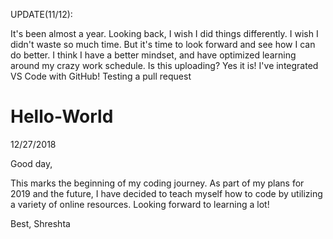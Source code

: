 UPDATE(11/12):

It's been almost a year. Looking back, I wish I did things differently. I wish I didn't waste so much time. But it's time to look forward and see how I can do better. I think I have a better mindset, and have optimized learning around my crazy work schedule. Is this uploading? Yes it is! I've integrated VS Code with GitHub! Testing a pull request


# Hello-World

12/27/2018

Good day,

This marks the beginning of my coding journey. As part of my plans for 2019 and the future, I have decided to teach myself how to code by utilizing a variety of online resources. Looking forward to learning a lot!

Best,
Shreshta
